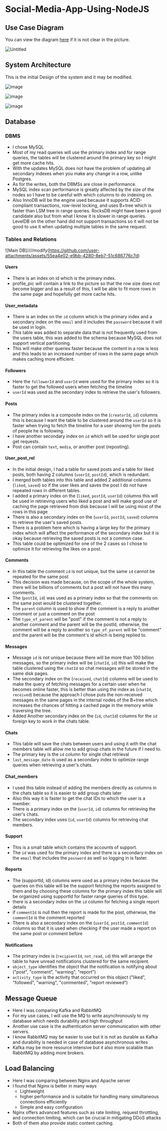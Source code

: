 # Social-Media-App-Using-NodeJS
## Use Case Diagram
You can view the diagram <a href="https://online.visual-paradigm.com/w/dpgzbxos/diagrams/?lightbox=1&target=blank&highlight=0000ff&editBlankUrl=https%3A%2F%2Fonline.visual-paradigm.com%2Fapp%2Fdiagrams%2F%23diagram%3Aproj%3D0%26vpov%3D16.3%26vpob%3D20220410%26client%3D1%26edit%3D_blank&layers=1&nav=1&title=Social%20media%20app%20v2&vpov=16.3&vpob=20220410#R3cU2FsdlGVkX1E%2FHVKCnJaBmI4m5mHKG1WoEt9IxB6YXrrJCr210E%3DY8NQiTL52HC23sIGDPr5%2FtfO6sD4812bef7zAt2Sm%2FkIgVD4%2FRI3SsALE3RPqgBgfyJ%2Fe30614TiCkJvwOfQCBj8S6FNJYs0NrGZ8vXzsPYRPoKeJvf58%2BpmtoAQTQ5RzGEUXzkBDUVl3lzdHwffa0M5e%2FbNA8ikOg1PyVmKc2GYyJ9z7ZImFTNuNbqJPs%2FzLmuKQSU%2F59NZFvZp5lqHZv9r2J5h%2FeZ0VpwhtGxDMl0IhQCSSRUxrLk9uOcdugsb9Z13h7nbkPEMy1fSUZtRAmqWwn5vzFVoAr5Py9Lpp%2FJzHl4Wb70nusYZiHDflvVmFAKnlalDnqsUfNT%2FYfsRrA9Jbf%2F6eK8MslSvXCuQuYWn9VFS57owmzAGZ1dbZVe7MSXpBCl605sZpBKibICAbQoTOadcSA5mGZ%2BpW%2ByeDG8vr1zp7IvpFCNx9lCvS8yww6tXpkVdk8Q9gDTF3mEVAI%2BG5OHPHxNYfwO5I%2BkGhyjZDtozu%2BvanZSFO1KnQIlKCeYp1FtlU%2BQwIDg3yZZk9LXUl%2FWfWiopZ%2BrPSEfcp077kyUioRid8I1ZoLfDHNMB%2BH5UxgPDceAvcL3%2FEwiElQ1RKE6ypkV%2B7uSNjQTVhoUoSjvasmKgAwjSnwmLupDA4lI%2F07GXF62wHwgrbMwIj7uFpvnGNuQD2lE8eVWtvSN3%2Fnmcx1UIGy58znvzpkw0%2B%2FxAd%2F7W35FWdCE%2BCETKvia0LHkfXhnUnLGAoJPhVC0kmZeMlKJihH977Uesx0IWbmlgo%2FMHWhmWXKAJsK3s%2FYBLLsBvRAUucMkrY831Ijy6%2Bi3vwo1tKAbqzArKvBFje3wMSg8Ua01yLDsWz7Pv91EJyh2abHCNVbLp%2BXtPSdymp1prmCcvL2pCovf1L5EvmLz2ubjMzZCDdyI1zrUL9hqs4sNODeZbVYocNlJfUYGZ3DLp%2FypfA6J4wGU7G22I1uksdB0XxSTneuynD55cOzS43LzoZbyPxlzk6f0IyediHPERCQeNQOLW5%2BUYFSEwai5Nzll8Lz%2B0UXovjAEweCYUEIml6wVWl5bn8gduvZlMe1UUyHcWypdqAKZsdawgV0KqtJp8mtSSirpRFmsr9LkUzb8xRx7NJmQSAEbD3UjNWS6xEvl%2FXWx9kW%2Fs37bNWrqlnOLdXs%2FSmNsDO14kz0kPSB%2B37G16PR3c7yW7r8JkTR09e2ZbjQo4%2F6E4fE9MyBLQkmdtEWfKYBu1YepFt7KsExc1Ysa6v33QoDxwist8U75QuUiyj7XEjHWHCxdVqH0AbLPB%2FCNWFecuIvOwqvSPcu3aZ4Gr6IgF9N77JSvJBbe6RhgpWP7tLdhmjKBYBzQSxcilldg6zdrd2ywlg1vCCR0R94NuekMjLlQTyRr16404R%2Bs9xVo8GmVccni66sHfzwJB1UigXa1YSvT9uc0TUeyKbKXkTBjzS2q6roXR55cV60grEB%2F9mQonPDR0TBnV7L9tqSBBic%2FI1rqLN4blRUmjlzxjzTnZWtjti0v5G%2Bx%2B%2FIzx3g4EPZEUofQOEsOdtnyuxkm6ZPLKsiBtfNHQwx6A%2FvzMJe%2BZXL0PbaOx1L0xbrM6JZKqPbs5%2BVgBewSlLCozg%2FKLfknnMvPheWFpFOCwg21%2BU0YZs%2BOIkTnwxl5nSLmrZqWV8X7kHWk5YAO%2FzA3A%2Bxder86a7HagueKbHyf64hJgrCgc19NKqaOD0rDDmbfmd7gg6rMi7tiqw4Ca1aXGR8tCOlGurnrqeEEryET7UDwGklyXlDvZDhEp%2BYGYVpASJThjzdoo4WUdzoWzPmSOkU0H0qqWv6cH4xe4OPo7e4dX2Sdgc7CJg9%2B%2FJJratOzjeotodNuMkiTWgQ8oTuReY%2Fsc446zO0pHan4p2UFBVhIzZ80YG0I4JiY42%2ByeMAG2Wmpi1GcxFoR0fNXet9nd7e9IjCJVmpDupUd1H2NT1sBmJ6AOFToxTOPE7Ds6FDEGbNinXH5Rbqe0z04aLxR1IBlEJPYwNQXUkiAoDkHVOtmOoF4Dzn0BBoaqNITwl9mz7GUJ%2Fo7W%2BEFxMTKDBJIgTIhbc%2FqUbU%2FtaAlnYEeZf2NLTLzdgKf83Atz7hxu12dLaWpySNUZpHQywLs5lur5NyKrQT4gjj90OQYoEc%2B7VjBPCf0ddSB2Hq%2B%2BUxckqaRKNuzOERGWwR4Y44sZeD2rA%2BLoD0n%2BEIjNrXTTDuDjnBAdUEaNoUBTlZQ5fVe903OhJCuO0RW%2F%2FYx5iouksGmTFTvz9gnoLB18M0wpKeNoRbaK4fzEb4edWqtJ%2F%2FcxX2jNX%2Bq47ZULFzINkqOguk4EXTQDaDSpK5FfLU%2BJuahunQhyRWxiaTt9%2FAFUwhUQoBnJMZUiLl360f3fYMazFrsSd3sbpbHN8ZemvVqUNidFCsRjlTURH0NARL%2Fedalpgghu2IKoQJgxrZmmHodLz%2B6ANXA3E9u83hB5%2BKvWu%2BcekFY3fANoL8klWzzUbHjq333FJu8r1lA%2Frf9EOiR7ULq1sUE3Ge%2BS7pv7G5v%2FUpxBpUiDuBAHJ7marur9D9k%2F%2FveObtOh1fsajkPgakRvDKQigjAT6Pg86QUVsUoaZcBSRdJHoD2FVO1Dc7lxyDHUoNwfhreNqNhN1spBTH4CyWPI5YM%2BxmPuMhiw7keq%2BnFtwkOgTptcAXP6UsVErOXyjHPpWcA1Ykqis4zXL%2BrdDwtNAZj4X2yoSUCHEiidrlkZ0nY541%2BclQUlHX5xEebM0o%2FVoY9pRC8aiK%2BMgwAEL8MKwr%2Bi5pYDIUhV73HGQSq8ZPOSz%2BYu01IpXTP5siFhCfH3gkFvBWPxtjVYkLjwbKPaNaptBubENE0K3I%2BmBmclQt1Kte3Prd3zM3Mpgm9ybYA65XErMSkSyQ0yUr2hZHNnYoJs5Lj8wE2bQ5gd%2FtOMz8LoDVK4S6fvErllLlVjUI3ra8N0GTmsSbuwsn2p8sHHMsNOXrOvhjaBtgqbJRmWMu0SVpsxP2iAR2a5YTu9noZ36d8gtLu%2BPjr%2BE4ypL9x04ZinPKZk3rgtMXVXUUiHjicAy0pfxtBC%2FnqvxG3LtMLyRNZDVis36L%2FnIeaZt%2FlhOiLu%2FFRZ4RTeR0hb9r%2FuXKSgwQB3xiqHMPKCIKhvR77J26NjmZ3mEqftR%2F%2BuS5riXFUGLY57oHoPhwyiIPJ9qvB785NEZn5mGsorYyhJzmc33uDGih4hY5ndEsZezqZBulK1bqmvEbEp%2BEQONdkZ5byZcrMerLsW6lowHAaXp5EWaEhKM6XNJDH4GUii0tOJDTLeiWqfisqHcT2EnYbRVv7%2B0RCg%2FAS77Bto%2BzDd9cFMKCZQ4wjFvyNddGly5L18ksZbL5gxizrVqB2SPEgEeKZHsoxdjy4gkf0UuTtM7blaDwHCAl8DxlqU7Xu5l8U7x93WYO97UUjYWwEfJLOll6qi2wuC221YHWyjTcXBE2N8rv0L8B8bjGaknRuU0utqTaxlOIIBy89v8S90qjJJegX94S7N3oHLeFsoLKNWzdrZd22b8g1vqRUEu0ZWkYfYHHQHE9RHf4rPkzvwpzYRlkL3nKOHZNi4%2FQXD5sKhzRgfdkBto971C93w6BoBY2i1i1QCQYpxsuLmvdUp5FNrrTrRlxxXM0n8VygKLbT9qFfrIIsqTDbqeDF7r8z%2BtGR0pIMEiK6qhoo4O%2Bk29FwDf68Hqlmg3P5z%2FnjPQJYIe4dzaWpKgk7ZLR1K651hCKbvxNPetCnd0jICPx3FYMmUkxrw7koR2mlGvokkmHgqAjrIGodqTIAvDZaXjk6afOi23FHXOTCfwADrCUwDSIpCoji5cdiyyLsrwMjbGU5vIXrgLgZuj2PGY5ylZvNydUE%2FAAJCoGSM5liolpVhplE1R6%2FIT0iRy1kiZVreqiS%2BG6yPHUwOERqx4cgUG1BeuElbag0YQzlsitMYCri%2B0AEZiTy%2Flh%2FGymhszBTwSqW0CB%2FUodxTq4vQnoZaQHL7Ut%2FZ%2BxU23ovXCdqiGg1deXSxinlk91wNz%2FJ0lC5Wqp1a4BOS%2B6U%2Fyn73qQP43MPWqTsDciJTb4TEI8lDxGcogFXGekQi8S7rxkagSZOS%2Btport6U5NeQUhgDVfJDTwbHev7waNZOiNGLeW7xKwult1j6927HiR7f52%2BL1jqH4V5gDO7adboQ6ecmJIJGopdcE8ixyt0cbjPi3PDHbOaY4b7a%2BhbSdAlsdw6fuTLN9%2BZuEJNGWwrrM0xE3rYxXyW9XAGOcEvCxFLTzlGQ1y5Wx1WiTT3Ri%2FM%2FN%2BGD4t0PHDicdvkO%2FryF94%2F9Br9oD6zqDlfNWiYh6gg%2BI1HR8Jjj6NOHK09iAG%2FHYopLzaLunkc%2Bj8GlQmkiV0TqAQFrNK9oR5D81iDE2RKXkefgANzoJBS2EZF4EQx5uZlGCD%2BI9bUzKfI6BSc1FJoXFUCuEzt7bvvM5f9aOfPWaqBMDlNz%2FoMpvwcSmPJqmhnWkpLTQ79VUuQQMZmsR8DxZIHME5YxVLwV%2FhiTfTS%2FVpqzqCiIEu7RYaR%2BrjLFXxTFvy4M46%2F2FHyJvPB9XPEVYN7HDlqwJm58jEZE9sdiEFyqawv0MTeboaAAKXUDzvQG5cnrzqlrzssD4Vkq1XZjkN3DkzFX4OdFHjG3AwTCsoKpWJOcdV3wWLsBE3zHTLqMZC7TFinS2gJ6yD%2Bgz7hUkPzmBR%2BYtXcbQETU9RuRSPdAOmObeF%2FJ9DolJoBNFSo2YVFZ65c5I56%2FicGOXKUV1BKM23U6Xum6WArGpWy3cwxMT8n3jJIq5qtyq%2B6xaIRzM5FRMw%2BqWIX4aPxGVdAghUcOpx3xiceD%2FzNMn3%2FExadtcjv87R5H2tfgVp1yLM7xaoYpzoR6g0wtEPTiN1lQCdfD5SKMDMV7GONjnm1TpROg1Uthy%2Fh14U9WKInyeqfrLTdJx7X2nV%2BpAN4O2jl7JqtlDDsEJ4B6PJbEQKSEKNlQRDy0gDmBekiQWY%2FMTxGMaGE%2Ba1EM4tEHuHchV5%2FIugVH9wg3%2FKna23jvw5gIVzzxa9YRDurLBBCUbT9I%2FEXY6Ikq2IqEjIk2dIRmS%2FWy3Hu6mrEkNxZ7aYtgOwrcGBk4JgbRCxCPKUjKLEDcoLdg60bzbAZo%2BWlkIDI2ax9WLQWN3leN94s6fhpPhyPyo6Z3NrUDYoq3fM9fGadxhDLRS5m1i2asPQ4MmdpUj2Q7eOM8G51yaZC5t9XrnxKVvQEVJwz11KqRGjXHvzYjbMDIMjyiizKMIx%2BHOEOtm6AQEATNhAEYG4yLwhiq4BtIf54ao%2Bm%2F1dwF7oU0TSIFTGF0xMGOQdkKm4lyL2jhwqUQCEUYWZWxS3ibn5N4GKYJdvP9SfZ2NnKFsxhACsZdxCcnICSEuXQp4dcpXOR8%2Fe3H9XIX30PEPofrIvncMSgqcg71BggOXySDa2PTCMOYvIoNKs8woWYYrBHv63xko0VzGDBqO2wNPKzA8fUi40IEwO5zF2Qtpi8XsJMXi5gPIC7SiQ9jmZt1%2FqPZJ1IgaIziEv1qhbfqmWjULd4qzoobEKN4Fcuig0%2BIu4BEki82towBcWHTrgQi3YuhIQT7xmToTVanqPNnkMm77XXkphpB4mlYNjL4KkDgnfckfI3EczlYgePs20emsvXQYOrAxzEiA5A3r4yk08kIRI1U098F2TkqZUPJT4FTDS4E7XMKPkN2HVmpCc259IVvL2Dy7z0GfustTSDVUzs4YQy21%2BwbjM1ymmHeg79GGwG2vjnW632Dlwn8VGvXWDbh%2BCiGTjbA6VVJInOzxiMIEspPqCAuvOQMaBO6TBFcRUs0xoIKEGAu%2BPb3zQ29MBjYevs3JOCiSGQEPWx4UVDx1CKI3jYElV4d23k0ys%2Fh7rPIgOia3Z5GVPUimfodKH6P%2B8DbRlBGkp6uwGTPmiiAjW2BJeX9ooAar4qpDp5FYq53OhB09x1lU0lYAvBrRbv%2FwtgLm5dqcFHU72Qbv3MeAjY0ocIE4IORrbW0N7RHGdC99vvKAHoxN8dhJkf7riZV%2BbGZgixsXt%2F2s2ilrNt6qKW%2BVmRXjTMXbN6BiK%2FcymILhjUMX1MY9qmr3NpsCE8%2FVmseQE4QDUi1XW2v2r6VY4pfIceJd6cArjE5h182fmwjXpczMMBG0KPYCp1GKfaNSEf9BIUP7jk02O9Gncl1ipKnf1YftWBlaVafdYASiw5U6jiJDfpgS9vQ3RIB04jrxPiHaD%2BPE4DGtLaRxeO2LYqZZcWKZDk1mRDYyQ33YjfjbNcWggOSDeBpVgRvcTH2lvix2N3ImWgkJON1%2FDmyNMssV9GbXP9NYt0vPY0FPJ8pXluvaaDt8FdOmvuBP17eSY7elQH%2FyduOuwFykspxkg2YQQWklihqmUJlYRHLFvaVYUWwe1uNT8NFpEnyUwCJ9AMUiykjdAyoVSvkSD9CyaAaVV6ZB3se9q%2B9U8TtGeiSwkON6GHXsxrQZkucJdqgE7JDxOVDwhPg3uYC6ippT102NdsmiaOFQD9w%2F%2FnSmKfn3vdV7Ne4NEekc3XXN82DJuwlDXvxEeNf9i%2FiQoL4bzsw50FaQM1EZsJQXDi5VO3YGpQry91%2Bp%2F1DtlnnEEmeAEECQcOvLmhPR1uvEuCfkAOKtDVKZ157ZUD4S8ozldDRk4r%2BCDfraZzDJ3honxJMvLrMuYEWVszzMtZUJB00DeKmK5tIJziesULpENXm4Q7H7QTT239yL%2BnuW3mUJ7pZecCguR%2FJwmaV6wn30v6QveJOBVDM%2BKsDV7ON6HsqR4uMDTwnUDvRpPcJ9Pu%2FOVDmOA4gk2%2B32TYgTLMhJI7vMDVUSxHb5kVr%2Bhly5h2Yc6FqhZ%2Fg66U0TVfPcZe0fAl1KkzgVrjYLf9NtZnjOku6jtFA0QfXIOCkg6d3oBVtuTr4a7PQbYCPaS2uq%2BDULGOlTOOybJkZ46Ua91HwEHpnEfi2af3ANcnpko7XgEwc58LzwAzYyOi%2Fw5Cufl07odAQPhTNi5yzMgaKf5ft7sGkIcQdsSKNF23YvDtzKeiuyuUYUxpDoza9rHAU4y%2FdJmYbOOBSjJznjnB45e3DzC3ermqyvp4SzeLKo6xBcj0FbEiOQpSluzom3TsAdlU7y%2FyeLgIfOHgBh4ZSDoFIflE6KMdCWzsM75bHS6UyvSX4wWdMeNd%2ByOz1UU9HxYdB4Vou72wGEOgNtRsYUZIn8wY%2FDf5alCRpY1W24FDqOGzbauxH9ER1%2BrBKOOgIOBtLzJwa2bHh9pRSosijSBS6mUBoZJfpNmi%2BTgprxJlipsu7UiqkngemeosbGu6DS5x7D9boMhPMvJHMo5dFf95ySSQiOU9truLDmgDgfJCdM4O3KIA83Grwx4aftKVmbx68WJ2EGswFU3NUSckqqbZOkHgX5%2B5jY%2FiR8quAbu3aheGDB0WrY8zkSYqLlUKycs8ALbO%2FeduWUvxYAvAFObQkeZGECu3hWLX4RZDjbcpkC1rpkXwWdKzRfUdpvehsv7cTWHWda2tW6e5W2MG4UJb%2BKJpLyE7KXXhUE6e5xGlnW5%2B9lNB9rMfvKexey7m27dIfjw9s5XSgAd9tGCMJQSvH4eTtlq40GMJzvLO9hR6yXUIbRiPj9ee8eW6S3CEdkFWRxZojGBvBA2QA5Gnh22hQ7fN5kXpS0FVVH4cV99amF5zEQmIe4yKNFyuZvJJFLjiqPIbuUPQQK0y4%2FpkwY2npEoSu4iLgjdUD03RMiG089XMXS%2FmuodlC%2BZOGTRcrB8U5FlRvIWqqEau6dQ9r67Vf%2BC1kVP9gnarqXBPuubr2%2BermYTzhyU5YSrWdU9ZS5JZl5L1lunn%2BmcyAaOwZFh646yGzFPcm1YIDOEQFIMkIqte2IzRG5IXF7S7VvR%2FXopBBB8bmwm9Kti8fmvwT6oqd2kstW%2FTb635aJoxoFqefRzwWKFz6DuOa3zYaanZm4q%2BqzqvxfvSqdzu7noB3Y%2BTOMmO2WJWkGGReE7s1KpDJicfXjP5Es6PJ1%2BD6yfobmfTLZeLRq4uFR0vpCs%2BYy4xGB2GD6y%2BAhI5aoMcfiVJINAf4Q7cIQ9VfRtvQMj99kyx%2FCwPicA7lB%2Fg2no9Z5xZxjuix3CLG%2BzXOiZLQDvYnHpRVvPmCSh4Poq7eltHtbv%2BBxjyn059vas6k0HkplNMd%2FlO%2FsEueFqBXq8Zm5RyyBuxROvDstAOpWKKV0jivKpA06eSuWSTZ0Sdlmg%2F%2B1rMrb4d3evHtooHPzGlAzhVIJO244N%2FewjB9JclWe0Pbn5N998K6aIuakl3DwKCnB67fE7PLAyj3ZZ%2BH5Y2KaOV8jORWA2At08GID8iO2xGRJuTBknGTzkoukwcSEoR5g8kyC%2BdALbcdWf%2FgNeC%2BRjJKzASaBxiTHmj8pPnVjpKObxEuQFCqW%2B2eALpfLfeHsytXD0Hry3kwiMO11dN8V%2BWJg2Ud4wBFFYKmwdFIlZJk5WrcZqWQ9sXBZjvssWw6mOwxVMj47gje3hUl4Ocz7XaQ5eblKjnCULyMr1FeL35h%2BrILGCG5VvNPta9lCPh5LQCa8xSc0ygIho7qDqOwbyzGxnIrm0XzD%2BK6CdhYFLfybiNxXLmWNBCmi9CzzSmnMcZ5MayVmqYMkV%2FeO3C%2FlmKi3IcG7cQosDJbPbvwdHWjzZRfzLO04auL0lnciuKHMxPq0grEbPITRnvv5kE90eGPjs7bXwxf3BAU6vOxkOFV91Zo28ONj1TPg1es5gyYFdFGBknNLrBZItNOpuJe3kFFJ88bbNyHJMOJsGz14as779B4TZT0jPLQ%2FafV68VRdBOVLMPe6akCdoWQfsjLgjBLQZVa9JVczY%2FZB1RlIDQVYh9omQFf21LlEE7G8DN6HjX6NG9Ur1ey4hzcsJ1%2BZI5YKVSRTtTCnkEyeRfpCWZUE9Iy4BhPFkQQma4hPovSSbjyeJwXG8wj5G5m%2B%2FJr8OxKILpdGTpyGw%2FL3UtlPjZpZGCjjyJt0%2B%2BnreGoCEu7O9KNuXXSQQi75Ws%2FXSsNmtr6CM8e5WFYy%2BMw7DgYKqXTPs5yWE1Ijm2uqENeTKtDPN9HcNKxUQlk24ZzEFjHsVa5XXMkThPcx9AsIvN6HQ8NlXOKXhnCT1zkyjGlqjTx9lZHcl6%2B00BiCCi9y2%2FQ90f4UvBFIvF2Uhi71v9bU102sLTPR3jyckesNm1rh4RchcKIcYh3YVhUaomEq%2FZd0%2Fv4G6buGpemf15FnJHteTefS6PNlR4H5miKFAzPy0MlOAQNPl8xr1zVAW9VfdFF8I%2BfcKYKsEu5wDpSUkd0lv1cq6G0zNZGcALM5AGpCal3Jj1LCL0RwKdbv%2FviBL07gGaynuLh1f%2FM%2FWox%2F6HWpRHlt5JxkJy%2B%2BjpRH0xyeWUv5inixbc2XHk4HkACE4KY3d5H23nNBmKNkPNEpWyk%2FOIsITHCj7JTQlj%2BQQU%2BuPjYG3QrBpTiy0tm9piVenjyKUYq5l0OaxmSi%2BOq4ZTrxfDxxdbXQnH7yaXQmTit8VrSQxnoYj2PjjrtXlGprwLp%2Bj7g5euLupByH1FqRsLJ5Xq0RTEKGJodD3BETx2zT67bgeTNfX5GfyrHP7tSx7NIjpOmqB6F122PoE3KqUdSAyoAs2ayLWaqwHPiAloOhAgxZaIF%2FnYoC%2Bn8q58GkX5Dz%2FrGkDYJrJqjSeZjvMZ50hlZrTZ4SJPUYT7OcIalwQYWQBfZDg%2FEtsPQm8KveJLDBGfZ4H4jw%2BY4RCQHW6lxgxURjR58wlZJ12gc5y5Pf8hPZ5aDs5DA56DB9KIG81rVB3geXOuk08hiMz%2B5qZwdkvsCFkQTRITex6R9ffGYLnoQLxh7YH%2FFBJkf8kDsChqM13bt5n9DF57HVQZSkMwkAFhA90B5cRFcHeKI6oFhHO%2FiucUKIkug%2Brwrv7ShR9J9vt%2BL4rea3eRpzl7dL6eZ90zjHoBQ8rnLPeTeYX8WBfPVlCmcq3Oi595NBTWQblh5kUazFkrCGGC5xkjOEDRW53vOEKJtcMKFNBK9nAtHNMptj2oihMo2j8ISmcNiwrorCOP9lOfZbfU%2FcQXL5iBgWaQadT8u2g9R4Hb42UnUzeJeC8jChCgXYCUOCmcm5IjT9gzNkU2HuQKwsG%2FluAKuYBDbFCMb8VFh%2FcuhJ9cjvDTSVkKHed8F0QBOKX3HFd1vJo2T568HZnCtxWaBdjNBs2RlG2KIfkYZk0dU26KFTKf0XosyII1wXHonSW0ATvYsmkQv3srPMmvZfsYHs7WIsa2j1WbqTwmAK72Bx7zbxPTquesx1lowSSvM0%2F3nIi5p2qgAzrc74QSl0afzNifRL7RUkzjPVSAG2Ovcv2Zpou24b%2FrtWif8bPzq922SSAgx1n5zghqljlmoIJAwHN8hv3ud4u5dUDAX6FeLZrNSPHRwYzPRiK%2BfWcTF1YZAikPDZO9yqpxMOG0%2Fc9rc50fKoNvAJwI3P7umhMcgcEViN1BOieBmLrCqFY%2BewHkbK%2BjimMHFO4xzsNtBQfpVSMTDptx33YW%2BHs%2BvnUZ%2Fnxw0Ni6B0n%2BpxpT9gltZ0%2FpKYTJypUL2wGW90Db%2FB4cbySeTb0E9GWmDuxNUhOwgi5HDHIyDwstbEtSwpymkXAs1E%2BNsNhsGgUIAU7MhMBO7bbJmHv1oL41be4elRhXq8ahvN%2B3oEbAHQ0%3D13KtZ22e">here</a> if it is not clear in the picture.

![Untitled](https://github.com/user-attachments/assets/aa8616e5-c297-4270-89c6-682f56f8b016)

## System Architecture
This is the initial Design of the system and it may be modified.

![image](https://github.com/user-attachments/assets/f23bc1f9-2451-43e2-96a5-5aff97700887)

![image](https://github.com/user-attachments/assets/2226a6d8-cbe6-4b88-8447-46b12115367e)

![image](https://github.com/user-attachments/assets/3f7a0f50-ab69-484e-9571-be2268b8dc63)


## Database
### DBMS
* I chose MySQL
* Most of my read queries will use the primary index and for range queries, the tables will be clustered around the primary key so I might get more cache hits.
* With the updates MySQL does not have the problem of updating all secondary indexes when you make any change in a row, unlike Postgres.
* As for the writes, both the DBMSs are close in performance.
* MySQL index scan performance is greatly affected by the size of the nodes so I have to be careful with which columns to do indexing on.
* Also InnoDB will be the engine used because it supports ACID-compliant transactions, row-level locking, and uses B+tree which is faster than LSM tree in range queries. RocksDB might have been a good candidate also but from what I know it is slower in range queries. LevelDB on the other hand did not support transactions so it will not be good to use it when updating multiple tables in the same request.
  
### Tables and Relations

![Main DB]////modify(https://github.com/user-attachments/assets/55ea4e02-e9bb-4280-8eb7-51c686776c7d)

#### Users
* There is an index on id which is the primary index.
* profile_pic will contain a link to the picture so that the row size does not become bigger and as a result of this, I will be able to fit more rows in the same page and hopefully get more cache hits.

#### User_metadata
* There is an index on the `id` column which is the primary index and a secondary index on the `email` and it includes the `password` because it will be used in login.
* This table was added to separate data that is not frequently used from the users table, this was added to the schema because MySQL does not support vertical partitioning.
* This will make other queries faster because the content in a row is less and this leads to an increased number of rows in the same page which makes caching more efficient.

#### Followers
* Here the `followerId` and `userId` were used for the primary index so it is faster to get the followed users when fetching the timeline
* `userId` was used as the secondary index to retrieve the user's followers.

#### Posts
* The primary index is a composite index on the (`creatorId`, `id`) columns this is because I want the table to be clustered around the `userId` so it is faster when trying to fetch the timeline for a user showing him the posts of people he is following.
* I have another secondary index on `id` which will be used for single post get requests.
* Post can contain `text`, `media`, or another post (reposting).

#### User_post_rel
* In the initial design, I had a table for saved posts and a table for liked posts, both having 2 columns (`userId`, `postId`), which is redundant.
* I merged both tables into this table and added 2 additional columns (`liked`, `saved`) so if the user likes and saves the post I do not have repeated rows in different tables.
* I added a primary index on the (`liked`, `postId`, `userId`) columns this will be used in retrieving users who liked a post and will make good use of caching the page retrieved from disk because I will be using most of the rows in this page
* There is also a secondary index on the (`userId`, `postId`, `saved`) columns to retrieve the user's saved posts.
* There is a problem here which is having a large key for the primary index which will affect the performance of the secondary index but it is okay because retrieving the saved posts is not a common case.
* This table could be optimized for one of the 2 cases so I chose to optimize it for retrieving the likes on a post.

#### Comments
* In this table the comment `id` is not unique, but the same `id` cannot be repeated for the same post
* This decision was made because, on the scope of the whole system, there will be billions of comments but a post will not have this many comments.
* The (`postId`, `id`) was used as a primary index so that the comments on the same post would be clustered together.
* The `parent` column is used to show if the comment is a reply to another comment or just a comment on the post
* The `type_of_parent` will be "post" if the comment is not a reply to another comment and the parent will be the postId, otherwise, the comment will be a reply to another so `type_of_parent` will be "comment" and the parent will be the comment's id which is being replied to.

#### Messages
* Message `id` is not unique because there will be more than 100 billion messages, so the primary index will be (`chatId`, `id`) this will make the table clustered using the `chatId` so chat messages will be stored in the same disk pages.
* The secondary index on the (`received`, `chatId`) columns will be used to make the query of fetching messages for a certain user when he becomes online faster, this is better than using the index as (`chatId`, `received`) because the approach I chose puts the non-received messages in the same pages in the internal nodes of the B+tree which increases the chances of hitting a cached page in the memory while traversing the tree.
* Added Another secondary index on the (`id`, `chatId`) columns for the `id` foreign key to work in the chats table.

#### Chats
* This table will save the chats between users and using it with the chat members table will allow me to add group chats in the future if I need to.
* The primary key is the `id` column for single chat retrieval
* `last_message_date` is used as a secondary index to optimize range queries when retrieving a user's chats.

#### Chat_members
* I used this table instead of adding the members directly as columns in the chats table so it is easier to add group chats later
* Also this way it is faster to get the chat IDs to which the user is a member.
* There is a primary index on the (`userId`, `id`) columns for retrieving the user's chats.
* The secondary index uses (`id`, `userId`) columns for retrieving chat members.

#### Support
* This is a small table which contains the accounts of support.
* The `id` was used for the primary index and there is a secondary index on the `email` that includes the `password` as well so logging in is faster.

#### Reports
* The (supportId, id) columns were used as a primary index because the queries on this table will be the support fetching the reports assigned to them and by choosing these columns for the primary index this table will be organized using supportId for faster range queries of this type.
* there is a secondary index on the `id` column for fetching a single report details
* if `commentId` is null then the report is made for the post, otherwise, the `commentId` is the comment reported
* There is also a secondary index on the (`userId`, `postId`, `commentId`) columns so that it is used when checking if the user made a report on the same post or comment before

#### Notifications
* The primary index is (`recipientId`, `not_read`, `id`) this will arrange the table to have unread notifications clustered for the same recipient.
* `object_type` identifies the object that the notification is notifying about ("post", "comment", "warning", "report")
* `activity_type` is the activity that occurred on this object ("liked", "followed", "warning", "commented",  "report reviewed")

## Message Queue
* Here I was comparing Kafka and RabbitMQ
* For my use cases, I will use the MQ to write asynchronously to my database which needs durability and high throughput
* Another use case is the authentication server communication with other servers.
* I know RabbitMQ may be easier to use but it is not as durable as Kafka and durability is needed in case of database asynchronous writes
* Kafka may be more resource intensive but it also more scalable than RabbitMQ by adding more brokers.

## Load Balancing
* Here I was comparing between Nginx and Apache server
* I found that Nginx is better in many ways
	* Lightweight
	* higher performance and is suitable for handling many simultaneous connections efficiently 
	* Simple and easy configuration
* Nginx offers advanced features such as rate limiting, request throttling, and connection limiting, which can be crucial in mitigating DDoS attacks
* Both of them also provide static content caching.

